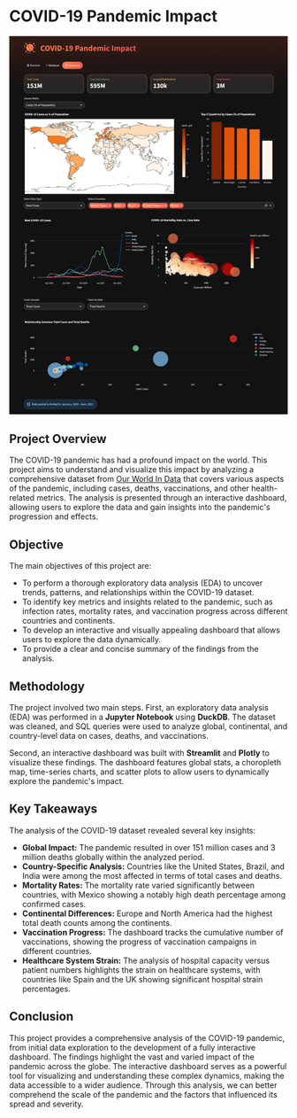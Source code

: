 # COVID-19 Pandemic Impact

<img title="Dashboard image" src="dashboard.jpg" alt="Dashboard image">

## Project Overview

The COVID-19 pandemic has had a profound impact on the world. This project aims to understand and visualize this impact by analyzing a comprehensive dataset from [Our World In Data](https://ourworldindata.org) that covers various aspects of the pandemic, including cases, deaths, vaccinations, and other health-related metrics. The analysis is presented through an interactive dashboard, allowing users to explore the data and gain insights into the pandemic's progression and effects.

## Objective

The main objectives of this project are:

* To perform a thorough exploratory data analysis (EDA) to uncover trends, patterns, and relationships within the COVID-19 dataset.
* To identify key metrics and insights related to the pandemic, such as infection rates, mortality rates, and vaccination progress across different countries and continents.
* To develop an interactive and visually appealing dashboard that allows users to explore the data dynamically.
* To provide a clear and concise summary of the findings from the analysis.

## Methodology

The project involved two main steps. First, an exploratory data analysis (EDA) was performed in a **Jupyter Notebook** using **DuckDB**. The dataset was cleaned, and SQL queries were used to analyze global, continental, and country-level data on cases, deaths, and vaccinations.

Second, an interactive dashboard was built with **Streamlit** and **Plotly** to visualize these findings. The dashboard features global stats, a choropleth map, time-series charts, and scatter plots to allow users to dynamically explore the pandemic's impact.

## Key Takeaways

The analysis of the COVID-19 dataset revealed several key insights:

* **Global Impact:** The pandemic resulted in over 151 million cases and 3 million deaths globally within the analyzed period.
* **Country-Specific Analysis:** Countries like the United States, Brazil, and India were among the most affected in terms of total cases and deaths.
* **Mortality Rates:** The mortality rate varied significantly between countries, with Mexico showing a notably high death percentage among confirmed cases.
* **Continental Differences:** Europe and North America had the highest total death counts among the continents.
* **Vaccination Progress:** The dashboard tracks the cumulative number of vaccinations, showing the progress of vaccination campaigns in different countries.
* **Healthcare System Strain:** The analysis of hospital capacity versus patient numbers highlights the strain on healthcare systems, with countries like Spain and the UK showing significant hospital strain percentages.

## Conclusion

This project provides a comprehensive analysis of the COVID-19 pandemic, from initial data exploration to the development of a fully interactive dashboard. The findings highlight the vast and varied impact of the pandemic across the globe. The interactive dashboard serves as a powerful tool for visualizing and understanding these complex dynamics, making the data accessible to a wider audience. Through this analysis, we can better comprehend the scale of the pandemic and the factors that influenced its spread and severity.
